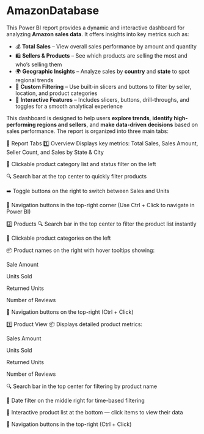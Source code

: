 # AmazonDatabase
This Power BI report provides a dynamic and interactive dashboard for analyzing **Amazon sales data**. It offers insights into key metrics such as:

- 💰 **Total Sales** – View overall sales performance by amount and quantity  
- 🛍️ **Sellers & Products** – See which products are selling the most and who’s selling them  
- 🌍 **Geographic Insights** – Analyze sales by **country** and **state** to spot regional trends  
- 🧭 **Custom Filtering** – Use built-in slicers and buttons to filter by seller, location, and product categories  
- 🔁 **Interactive Features** – Includes slicers, buttons, drill-throughs, and toggles for a smooth analytical experience

This dashboard is designed to help users **explore trends**, **identify high-performing regions and sellers**, and **make data-driven decisions** based on sales performance.
The report is organized into three main tabs:

📂 Report Tabs
1️⃣ Overview
Displays key metrics: Total Sales, Sales Amount, Seller Count, and Sales by State & City

📌 Clickable product category list and status filter on the left

🔍 Search bar at the top center to quickly filter products

➡️ Toggle buttons on the right to switch between Sales and Units

🔗 Navigation buttons in the top-right corner
(Use Ctrl + Click to navigate in Power BI)

2️⃣ Products
🔍 Search bar in the top center to filter the product list instantly

📁 Clickable product categories on the left

📦 Product names on the right with hover tooltips showing:

Sale Amount

Units Sold

Returned Units

Number of Reviews

🔗 Navigation buttons on the top-right (Ctrl + Click)

3️⃣ Product View
📦 Displays detailed product metrics:

Sales Amount

Units Sold

Returned Units

Number of Reviews

🔍 Search bar in the top center for filtering by product name

📅 Date filter on the middle right for time-based filtering

📃 Interactive product list at the bottom — click items to view their data

🔗 Navigation buttons in the top-right (Ctrl + Click)




